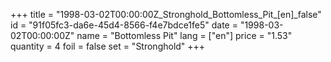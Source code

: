 +++
title = "1998-03-02T00:00:00Z_Stronghold_Bottomless_Pit_[en]_false"
id = "91f05fc3-da6e-45d4-8566-f4e7bdce1fe5"
date = "1998-03-02T00:00:00Z"
name = "Bottomless Pit"
lang = ["en"]
price = "1.53"
quantity = 4
foil = false
set = "Stronghold"
+++
